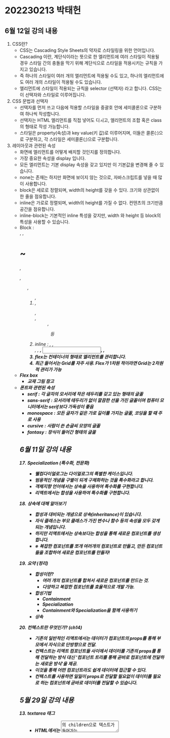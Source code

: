# 202230213 박태헌

## 6월 12일 강의 내용

1. CSS란?
    - CSS는 Cascading Style Sheets의 약자로 스타일링을 위한 언어입니다.
    - Cascading 이란, 계단식이라는 뜻으로 한 엘리먼트에 여러 스타일이 적용될 경우 스타일 간의 충돌을 막기 위해 계단식으로 스타일을 적용시키는 규칙을 가지고 있습니다.
    - 즉 하나의 스타일이 여러 개의 엘리먼트에 적용될 수도 있고, 하나의 엘리먼트에도 여러 개의 스타일이 적용될 수도 있습니다.
    - 엘리먼트에 스타일이 적용되는 규칙을 selector (선택자) 라고 합니다. CSS는 이 선택자와 스타일로 이루어집니다.
2. CSS 문법과 선택자
    - 선택자를 먼저 쓰고 다음에 적용할 스타일을 중괄호 안에 세미콜론으로 구분하여 하나씩 작성합니다.
    - 선택자는 HTML 엘리먼트를 직접 넣어도 디ㅚ고, 엘리먼트의 조합 혹은 class의 형태로 작성 가능합니다.
    - 스타일은 property(속성)과 key value(키 값)로 이루어지며, 이들은 콜론(:)으로 구분하고, 각 스타일은 세미콜론(;)으로 구분합니다.
3. 레이아웃과 관련된 속성
    - 화면에 엘리먼트를 어떻게 배치할 것인지를 정의합니다.
    - 가장 중요한 속성을 display 입니다.
    - 모든 엘리먼트는 기본 display 속성을 갖고 있지만 이 기본값을 변경해 줄 수 있습니다.
    - none는 존재는 하지만 화면에 보이지 않는 것으로, 자바스크립트를 넣을 때 많이 사용합니다.
    - block은 세로로 정렬되며, width의 height를 갖을 수 있다. 크기와 상관없이 한 줄을 점유합니다.
    - inline은 가로로 정렬되며, width의 height를 가질 수 없다. 컨텐츠의 크기만큼 공간을 점유합니다.
    - inline-block는 기본적인 inline 특성을 갖지만, width 와 height 등 block의 특성을 사용할 수 있습니다.
    - Block : <div>, <table>, <h1>~<h6>, <form>, <ul>, <ol>, <li>, <dl>, <dt>, <dd>, <pre> 등
    - inline : <span>, <a>, <br>, <em>, <strong>, <input>, <label>, <img>
    - flex는 컨테이너의 형태로 엘리먼트를 관리합니다.
    - 최근 들어서는 Grid를 자주 사용. Flex가 1차원 적이라면 Grid는 2차원적 관리가 가능
4. Flex box
    - 교재 그림 참고
5. 폰트와 관련된 속성
    - serif : 각 글자의 모서리에 작은 테두리를 갖고 있는 형태의 글꼴
    - sans-serif : 모서리에 테두리가 없이 깔끔한 선을 가진 글꼴이며 컴퓨터 모니터에서는 serif보다 가독성이 좋음
    - monospace : 모든 글자가 같은 가로 길이를 가지는 글꼴, 코딩을 할 때 주로 사용
    - cursive : 사람이 쓴 손글씨 모양의 글꼴
    - fantasy : 장식이 들어간 형태의 글꼴


## 6월 11일 강의 내용

17. Specialization (특수화, 전문화)
    - 웰컴다이얼로그는 다이얼로그의 특별한 케이스입니다.
    - 범용적인 개념을 구별이 되게 구체화하는 것을 특수화라고 합니다.
    - 객체지향 언어에서는 상속을 사용하여 특수화를 구현합니다.
    - 리액트에서는 합성을 사용하여 특수화를 구현합니다.
18. 상속에 대해 알아보기
    - 합성과 대비되는 개념으로 상속(inheritance)이 있습니다.
    - 자식 클래스는 부모 클래스가 가진 변수나 함수 등의 속성을 모두 갖게 되는 개념입니다.
    - 하지만 리액트에서는 상속보다는 합성을 통해 새로운 컴포넌트를 생성합니다.
    - ※ 복잡한 컴포넌트를 쪼개 여러개의 컴포넌트로 만들고, 만든 컴포넌트들을 조합하여 새로운 컴포넌트를 만들자!

19. 요약 (정리)
    - 합성이란?
        - 여러 개의 컴포넌트를 합쳐서 새로운 컴포넌트를 만드는 것.
        - 다양하고 복잡한 컴포넌트를 효율적으로 개발 가능.
    - 합성기법
        - Containment
        - Specialization
        - Containment와 Specialization을 함께 사용하기
    - 상속


20. 컨텍스트란 무엇인가? (ch14)
    - 기존의 일반적인 리액트에서는 데이터가 컴포넌트의 props를 통해 부모에서 자식으로 단방향으로 전달.
    - 컨텍스트는 리액트 컴포넌트들 사이에서 데이터를 기존의 props를 통해 전달하는 방식 대신 '컴포넌트 트리를 통해 곧바로 컴포넌트에 전달하는 새로운 방식'을 제공.
    - 이것을 통해 어떤 컴포넌트라도 쉽게 데이터에 접근할 수 있다.
    - 컨텍스트를 사용하면 일일이 props로 전달할 필요없이 데이터를 필요로 하는 컴포넌트에 곧바로 데이터를 전달할 수 있습니다.

## 5월 29일 강의 내용

13. textarea 태그
    - HTML에서는 <textarea>의 children으로 텍스트가 들어가는 형태입니다.
    - 리액트에서는 state를 통해 태그의 value라는 attribute를 변경하여 텍스트를 표시합니다.
    - select 태그도 taxtarea와 동일합니다.
14. File input 태그
    - File input 태그는 그 값이 읽기 전용이기 때문에 리액트에서는 비제어 컴포넌트가 됩니다.
15. Input Null Value
    - 제어 컴포넌트에 value prop을 정해진 값으로 넣으면 코드를 수정하지 않는 한 입력값을 바꿀 수 없습니ㅏㄷ
    - 만약 value prop은 넣되 자유롭게 입력할 수 있게 만들고 싶다면 값이 undefined 또는 null을 넣어주면 됩니다.

16. (실습) 사용자 정보 입력받기

## 5월 22일 강의 내용
10. 리스트와 키란 무엇인가?
    - 리스트는 자바스크립ㅌ의 변수나 객체를 하나의 변수로 묶어 놓은 배열과 같은 것입니다.
    - 키는 각 객체나 아이템을 구분할 수 있는 고유한 값을 의미합니다.
    - 리액트에서는 배열과 키를 사용하는 반복되는 다수의 엘리먼트를 쉽게 렌더링할 수 있습니다.
11. 여러 개의 컴포넌트 랜더링하기
    - 예의 에어비엔비의 화면처럼 같은 컴포넌트를 화면에 반복적으로 나타내야할 경우 배열에 들어있는 엘리먼트를 map() 함수를 이용하여 랜더링합니다.

12. 리스트의 키에 대해 알아보기
    - 리스트에서의 키는 "리스트 에서 아이템을 구별하기 위한 고유한 문자열"입니다.
    - 이 키는 리스트에서 어떤 아이템이 변경, 추가 또는 제거되었는지 구분하기 위해 사용합니다.
    - 키는 같은 리스트에 있는 엘리언트 사이에서만 고유한 값이면 됩니다.
    
13. 마치며
    - 리스트
        - 같은 아이템을 순서대로 모아놓은 것
    - 키
        - 각 각체나 아이템을 구분할 수 있는 고유한 값
    - 여러 개의 컴포넌트 랜더링
        - 자바스크립트 배여르이 MAP() 함수를 이용

11. 폼이란 무엇인가?
    - 폼은 일반적으로 사용자로부터 입력을 받기위한 양식에서 많이 사용됩니다.
12. 제어 컴포넌트
    - 제어 컴포넌트는 사용가 입력한 값에 접근하고 제어할 수 있도록 해주는 컴포넌트입니다.

## 4월 24일 강의 내용

14. 나만의 훅 만들기
    - 필요하다면 직접 훅을 만들 수 있습니다. 이것을 커스텀 훅 이라고 합니다.

15. 커스텀 훅 추출하기
    - use로 시작하는 훅을 만들고, 내부에서 다른 훅을 호출하면 됩니다.
    - 아래 코드는 중복되는 로직은 useUserStatus() 라는 커스텀 훅으로 추출해낸 것~
    - 이름은 use로 시작!! 그렇지 않으면 다른 훅을 불러올 수 없습니다.
16. 커스텀 훅 사용하기

17. 훅을 사용한 컴포넌트 개발 (실습)
    - useCounter() 커스텀 훅 만들기
    - Accommodate 컴포넌트 만들기
    - 실행하기
    - 237p (230p 부터 다음 순서대로 따라가면 됩니다.)
18. 이벤트 처리하기
    - DOM에서 클릭 이벤트를 처리하는 예제 코드..
        - <button onclick="activaate()">
            Activate
            </button>
    - React에서 클릭 이벤트를 처리하는 예제 코드..
        <button onClick={activate}>
            Activate
            </button>
    - 둘의 차이점은
        - 1. 이벤트 이름이 onclick에서 onClick으로 변경.(Camel case)
        - 2. 전달하려는 함수는 문자열에서 함수 그대로 전달
    - 이벤트가 발생했을 때 해당 이벤트를 처리하는 함수를 이벤트 헨들러 라고 합니다. 또는 이벤트가 발생하는 것을 계속 듣고 있다는 의미로 이벤트 리스너라고 부르기도 합니다.

19. 이벤트 핸들러 추가하는 방법은?
    - 버튼을 클릭하면 이벤트 핸들러 함수인 handleClick() 함수를 호출하도록 되어 있습니다.
    - bind를 사용하지 않으면 this.handleClick은 글로벌 스코프에서 호출되어, undefined으로 사용할 수 없기 때문입니다.
    - bind를 사용하지 않으려면 화살표 함수를 사용하는 방법도 있습니다.
    - 하지만 클래스 컴포넌트는 이제 거의 사용하지 않기 때문에 이 내용은 참고만 합니다.
    - 생성자 존재의 이유? (초기값)

## 4월 17일 수업내용

7. 훅이란 무엇인가?
    - 클래스형 컴포넌트에서는 생성자에서 state를 정의하고, setState() 함수를 통해 state를 업데이트 합니다.
    - 예전에 사용하던 함수형 컴포넌트는 별도로 state를 정의하거나, 컴포넌트의 생명주기에 맞춰서 어떤 코드가 실행되도록 할 수 없었습니다.
    - 함수형 컴포넌트에서도 state나 생명주기 함수의 기능을 사용하게 해주기 위해 추가된 기능이 바로 훅 (Hook) 입니다.
    - 함수형 컴포넌트도 훅을 사용하여 클래스형 컴포넌트의 기능을 모두 동일하게 구현할 수 있게 되었습니다.
    - Hook 이란, 'state와 생명주기 기능에 갈고리를 걸어 원하는 시점에 정해진 함수를 실행되도록 만든 함수'를 의미합니다.
    - 훅의 이름은 모두 'use'로 시작합니다.
    - 사용자 정의 훅을(custom hook) 만들 수 있으며, 이 경우에 이름은 자유롭게 할 수 있으나 'use' 로 시작할 것을 권장합니다.
8. Hook
    - useState는 함수형 컴포넌트에서 state를 사용하기 위한 Hook 입니다.
    - 다음 예제는 버튼을 클릭할 때마다 카운트가 증가하는 함수형 컴포넌트 입니다.
    - 하지만 증가는 시킬 수 있지만 증가할 때마다 재 랜더링을 일어나지 않습니다.
    - 이럴 때 state를 사용해야 하지만 함수형에는 없기 때문에 useState()를 사용합니다.
9. useEffect
    - useState와 함께 가장 많이 사용하는 Hook 입니다.
    - 이 함수는 사이드 이펙트를 수행하기 위한 것입니다.
    - 영어로 side effect는 부작용을 의미합니다. 
    - 하지만 리액트에서는 효과 또는 영향을 뜻하는 effect의 의미에 가깝습니다.
    - 예를 들면 서버에서 데이터를 받아오거나 수동으로 DOM을 변경하는 등의 작업을 의미합니다.
    - 클래스 컴포넌트의 생명주기 함수와 같은 기능을 하나로 통합한 기능을 제공합니다.
    - 이 작업을 이펙트라고 부르는 이유는 이 작업들이 다른 컴포넌트에 영향을 미칠 수 있으며, 랜더링 중에는 작업이 완료될 수 없기 때문입니다.
    - 결국 sideEffect는 랜더링 외에 실행해야 하는 부수적인 코드를 말합니다.
    - 예를 들면 네트워크 리퀘스트, Dom 수동 조작, 로깅 등은 정리가 필요 없는 경우들입니다.
    - useEffect() 함수는 다음과 같이 사용합니다.
    - 첫 번째 파라미터는 이펙트 함수가 들어가고, 두 번째 파라미터로는 의존성 배열이 들어갑니다.
    - useEffect(이펙트 함수, 의존성 배열);
10. useMemo
    - useMemo() 혹은 Memoizde value 리턴하는 훅입니다.
    - 이전 계산값을 갖고 있기 때문에 연산량이 많은 작업의 반복을 피할 수 있습니다.
    - 이 훅은 랜더링이 일어나는 동안 실행됩니다.
    - 따라서 랜더링이 일어나는 동안 실행돼서는 안될 작업을 넣으면 안됩니다.
    - 다음과 같이 의존성 배열을 넣지 않을 경우, 랜더링이 일어날 때마다 매번 함수가 실행됩니다.
    - 따라서 의존성 배열을 넣지 않는 것은 의미가 없습니다.
    - 만약 빈 배열을 넣게 되면 컴포넌트 마운트 시에만 함수가 실행됩니다.
11. UseCallback
    - useCallback() 혹은 useMemo()와 유사한 역할을 합니다.
    - 차이점은 값이 아닌 함수를 반환한다는 점입니다.
    - 의존성 배열을 파라미터로 받는 것은 useMemo와 동일 합니다.
    - 파라미터로 받은 함수를 콜백이라고 부릅니다.
    - useMemo와 마찬가지로 의존성 배열 중 하나라도 변겨오디면 콜백감수를 반환합니다.
12. useRef
    - useRef() 혹은 레퍼런스를 사용하기 위한 훅입니다.
    - 래퍼런스란 특정 컴포넌트에 접근할 수 있는 객체를 의미합니다.
    - useRef() 혹은 바로 이 레퍼런스 객체를 반환합니다.
    - 래퍼런스 객체에는 .current라는 속성이 있는데, 이것은 현재 참조하고 있는 엘리먼트를 의미합니다.
    - const refContainer = userRef(초깃값);
    - 이렇게 반환된 레퍼런스 객체는 컴포넌트의 라이프타임 전체에 걸쳐서 유지됩니다.
    - 즉, 컴포넌트가 마운트 해제 전까지는 계속 유지된다는 의미입니다.
13. 훅의 규칙
    - 첫 번째 규칙은 무조건 최상의 레벨에서만 호출해야 한다는 것입니다. 여기서 최상위는 컴포넌트의 최상위 레벨을 의미합니다.
    - 따라서 반복문이나 조건문 또는 중첩된 함수들 안에서 훅을 호출하면 안 됩니다.
    - 이 규칙에 따라서 훅은 컴포넌트가 렌더링 될 때마다 같은 순서로 호출되어야 합니다.
    - 페이지 244..~
    - 두 번쨰 규칙은 리액트 함수형 컴포넌트에서만 훅을 호출해야 한다는 것.
    - 따라서 일반 자바스크립트 함수에서 훅을 호출하면 안 됩니다.
    - 혹은 함수형 컴포넌트 혹은 직접 만든 커스텀 훅에서만 호출할 수 있습니다.
10. 리스트와 키란 무엇인가?
    - 리스트는 자바스크립ㅌ의 변수나 객체를 하나의 변수로 묶어 놓은 배열과 같은 것입니다.
    - 키는 각 객체나 아이템을 구분할 수 있는 고유한 값을 의미합니다.
    - 리액트에서는 배열과 키를 사용하는 반복되는 다수의 엘리먼트를 쉽게 렌더링할 수 있습니다.
11. 여러 개의 컴포넌트 랜더링하기
    - 예의 에어비엔비의 화면처럼 같은 컴포넌트를 화면에 반복적으로 나타내야할 경우 배열에 들어있는 엘리먼트를 map() 함수를 이용하여 랜더링합니다.

12. 리스트의 키에 대해 알아보기
    - 리스트에서의 키는 "리스트 에서 아이템을 구별하기 위한 고유한 문자열"입니다.
    - 이 키는 리스트에서 어떤 아이템이 변경, 추가 또는 제거되었는지 구분하기 위해 사용합니다.
    - 키는 같은 리스트에 있는 엘리언트 사이에서만 고유한 값이면 됩니다.
    
13. 마치며
    - 리스트
        - 같은 아이템을 순서대로 모아놓은 것
    - 키
        - 각 각체나 아이템을 구분할 수 있는 고유한 값
    - 여러 개의 컴포넌트 랜더링
        - 자바스크립트 배여르이 MAP() 함수를 이용

11. 폼이란 무엇인가?
    - 폼은 일반적으로 사용자로부터 입력을 받기위한 양식에서 많이 사용됩니다.
12. 제어 컴포넌트
    - 제어 컴포넌트는 사용가 입력한 값에 접근하고 제어할 수 있도록 해주는 컴포넌트입니다.


## 4월 03일 강의 내용

5. 컴포넌트
    - 2장에서 설명한 바와 같이 리액트는 컴포넌트 기반의 구조를 같습니다.
    - 컴포넌트 구조라는 것은 작은 컴포넌트가 모여 큰 컴포넌트를 구성하고, 다시 이런 컴포넌트들이 모여 전체 페이지를 구성한다는 것을 의미합니다.
    - 컴포넌트는 재사용이 가능하기 때문에 전체 코드의 양을 줄일 수 있어 개발 시간과 유지보수 비용도 줄일 수 있습니다.
    컴포넌트는 자바스크립트 함수처럼 입력가 출력이 있다는 것.

5. props에 대해 알아보기.

    props의 개념
    - prop는 prop(속성)의 준말입니다.
    - 이 props가 바로 컴포넌트의 속성입니다.
    - 컴포넌트에 어떤 속성, prop를 넣느냐에 따라서 속성이다른 엘리먼트가 출력됩니다.
    - props는 컴포넌트에 전달 할 다양한 정보를 담고 있는 자바스크립트 객체입니다.
    - 에어비앤비의 예도 마찬가지 입니다.
2. props의 특징
    - 읽기 전용입니다. 변경할 수 없다는 의미 입니다.
    - 속성이 다른 엘리먼트를 생성하려면 새로운 prop를 컴포넌트에 전달하면 됩니다.

    Pure 함수 Vs Impure 함수
        - Pure 함수는 인수로 받은 정보가 함수 내부에서도 변하지 않는 함수입니다.
        - Impure 함수는 인수로 받은 정보가 함수 내부에서 변하는 함수입니다.

        // pure 함수
        // input을 변경하지 않으며 같은 input에 대해서 항상 같은 output을 리턴
        function sum(a,b) {
            return a+b;
        }
    - 모든 리액트 컴포넌트는 prop를 직접 바꿀 수 없다.
3. props 사용법
    - JSX에서는 key-value쌍으로 props를 구성합니다.
    - JSX에서는 중괄호를 사용하면 JS 코드를 넣을 수 있다고 배웠습니다.
    - 다음 코드처럼 props를 통해서 value를 할당할 수 있고, 직접 중괄호를 사용하여 할당할 수도 있습니다.
    - jsx를 사용하지 않는 경우 prop의 전달 방법은 createElement() 함수를 사용하는 것입니다.
    - createElement() 함수의 두 번째 매개변수가 바로 props 입니다.
    - JSX를 사용하지 않으면 다음과 같이 코드를 작성할 수 있습니다.
    
    //
    React.createElement(
        Profile,
        {
            name:"소플",
            introduction:"안녕하세요, 소플입니다.",
            viewCount:1500
        },
        null
    );

1. 컴포넌트의 종류
    - 리액트 초기 버전을 사용할 때는 클래스형 컴포넌트를 주로 사용했습니다.
    - 이후 Hook이라는 개념이 나오면서 최근에는 함수형 컴포넌트를 주로 사용합니다.
    - 예전에 작성된 코드나 문서들이 클래스형 컴포넌트를 사용하고 있기 때문에, 
    - 클래스형 컴포넌트와 컴포넌트의 생명주기에 관해서도 공부해 두어야 합니다.
2. 함수형 컴포넌트
    - Welcome 컴포넌트는 props를 받아, 받은 props 중 name키의 값을 "안녕," 뒤에 넣어 반환합니다.
    //
    function Welcome(props) {
        return <h1> 안녕, {props.name} </h1>;
    }
3. 클래스형 컴포넌트
    - Welcome 컴포넌트는 React.Component class로 부터 상속을 받아 선언합니다.
4. 컴포넌트 이름 짓기.
    - 이름은 항상 대문자로 시작합니다.
    - 왜냐하면 리액트는 소문자로 시작하는 컴포넌트를 DOM 태그로 인식하기 때문입니다. HTML tag.
    - 컴포넌트 파일 이름과 컴포넌트 이름은 같게 합니다.
5. 컴포넌트이 랜더링
    - 랜더링의 과정은 다음 코드와 같습니다.
        
        //코드

        function Welcome(props) {
            //return <h1>, {props.name} </h1>;
        }
        const element = <Welcome name="인제" />;
        ReactDOM.render(
            element,
            document.getElementById('root')
        );

 6. 컴포넌트 합성
    - 컴포넌트 합성은 여러 개의 컴포넌트를 합쳐서 하나의 컴포넌트를 만드는 것 입니다. 
    - 리액트에서는 컴포넌트 안에 또 다른 컴포넌트를 사용할 수 있기 때문에, 복잡한 화면을 여러 개의 컴포넌트로 나누어 구현할 수 있습니다.
    - 다음 코드에서는 props의 값을 다르게 해서 Welcome 컴포넌트를 여러번 사용합니다.

7. 컴포넌트 추출
    - 복잡한 컴포넌트를 쪼개서 여러 개의 컴포넌트로 나눌 수도 있습니다.
    - 큰 컴포넌트에서 일부를 추출해서 새로운 컴포넌트를 만드는 것 입니다. 
    - 실무에서는 처음부터 1개의 컴포넌트에 하나의 기능만 사용하도록 설계하는 것이 좋습니다.
    - Comment는 댓글 펴시 컴포넌트 입니다.
    - 내부에는 이미지, 이름, 댓글과 작성일이 포함되어 있습니다.
    - 첫 번째로 이미지 부분을 Avatar 컴포넌트로 출력 해 보겠습니다.
    - 두 번쨰로 사용자 부분을 추출합니다.
    - 컴포넌트 이름은 UserInfo로 합니다. React 컴포넌트 이름은 Camel notatio를 사용합니다.
    - UserInfo 안에 Avatar 컴포넌트를 넣어서 완성시킵니다.

    - 추출 후 다시 결합한 UserInfo를 Comment 컴포넌트 반영하면 다음과 같은 모습이 됩니다.
    - 처음에 비해서 가독성이 높아진 것을 확인할 수 있습니다.
    - 기본적으로는 한 컴포넌트에 하나의 기능을 수행하도록 설계하는 것이 바람직합니다.

    - 그런데 이렇게 코드를 작성하면 매번 컴포넌트를 수정해야 하기때문에 나쁜 코드의 예입니다.
    - 다음과 코드처럼 별도의 객체로 받아 컴포넌트에서는 이것을 분리하여 출력하도록 해야 합니다.


1. State란?
    - state는 리액트 컴포넌트의 상태를 의미합니다.
    - 상태의 의미는 정상인지 비정상인지가 아니라 컴포넌트의 데이터를 의미합니다.
    - 정확히는 컴포넌트의 변경가능한 데이터를 의미합니다.
    - State가 변하면 다시 렌더링이 되기 때문에 렌더링과 관련된 값만 state에 포함시켜야 합니다.
2. State의 특징
    - 리액트 만의 특별한 형태가 아닌 단지 자바스크립트 객체일 뿐입니다.
    - 예의 LikeButton은 class 컴포넌트 입니다.
    - constructor는 생성자이고 그 안에 있는
    - this. state가 현 컴포넌트의 state입니다.
    - 함수형 에서는 useState() 라는 함수 사용합니다.
    - state는 변경은 가능하다고 했지만 직접 수정해서는 안 됩니다.
    - 불가능 하다고 생각하는 것이 좋습니다.
    - state를 변경하고자 할 때는 setstate()함수를 사용합니다.
3. 교재에는 나와있지 않지만 여기서 component, element, instance의 의미에 대해 확인해 보도록 하겠습니다.
element 재료, component 빵틀, instance 재료..

4. 생명주기에 대해 알아보기
    - 생명주기는 컴포넌트의 생성시점, 사용시점, 종료시점을 나타내는 것 입니다. 
    - constructor가 실행 되면서 컴포넌트가 생성됩니다.
    - 생성 직후 componentDidMount() 함수가 호출됩니다.
    - 컴포넌트가 소멸하기 전까지 여러 번 랜더링 합니다.
    - 랜더링은 props, setState, forceUpdate() 에 의해 상태가 변경되면 이루어집니다.
    - 그리고 랜더링이 끝나면 componetWillUmount() 함수가 호출됩니다.

## 3월 27일 강의 내용

3.1
1. JSX란?
    - 자바스크립트에 XML을 추가한 확장 문법입니다. 
1. JSX의 역할
    - JSX는 내부적으로 XML/HTML 코드를 자바스크립트로 변환합니다.
    - React가 createElement 함수를 사용하여 자동으로 자바스크립트로 변환해 줍니다.
    - 만일 JS 작업할 경우 직접 createElement 함수를 사용해야 합니다.
    - 앞으로 설명하는 코드를 보면 알 수 있지만 결국 JSX는 가독성을 높여주는 역할을 합니다.

1. JSX의 장점
    - 코드가 간결해 집니다.
    - 가독성이 향상 됩니다.
    - Injection Attack이라 불리는 해킹 방법을 방어함으로써 보안에 강합니다. 

1. JSX의 사용법
    - 모든 자바스크립트 문법을 지원합니다.
    - 자바스크립트 문법에 XML과 HTML을 섞어서 사용합니다.
    - 아래 코드의 2번 라인처럼 섞어서 사용하는 것입니다.
    - 만일 html이나 xml에 자바스크립트 코드를 사용하고 싶으면 {}괄호를 사용합니다.
    - 만일 태그의 속성값을 넣고 싶을 때는 다음과 같이 합니다.
    : 큰 다음표 사이에 문자열을 넣거나
    const element = <div tabIndex="0"> </div>;
    const element = <img src={user.avatarUrl}></img>;

2. 엘리먼트의 정의
    - 엘리먼트는 리액트 앱을 구성하는 요소를 의미합니다.
    - 공식페이지에는 "엘리먼트는 리액트 앱의 가장 작은 빌딩 블록들"이라고 설명하고 있습니다.
    - 웹 사이트의 경우는 DOM 엘리먼트이며 HTML요소를 의마합니다.

2. 그렇다면 리액트 엘리먼트와 DOM 엘리먼트는 어떤 차이가 있을까요?
    - 리액트 엘리먼트는 Virtual Dom의 형태를 취하고 있습니다.
    - DOM 엘리먼트는 페이지의 모든 정보를 갖고 있어 무겁습니다.
    - 반면 리액트 엘리먼트는 변화한 부분만 갖고 있어 가볍습니다.

2. 엘리먼트의 생김새
    - 리액트 엘리먼트는 자바스크립트 객체의 형태로 존재합니다.
    - 컴포넌트(Button 등), 속성(color 등) 및 내부의 모든 children을 포함하는 일반 JS객체입니다.
    - 이 객체는 마음대로 변경할 수 없는 불변성을 갖고 있습니다.
    - 리액트 엘리먼트의 예를 보면 type에 태그 대신 리액트 컴포넌트가 들어가 있는 것 외에는 차이가 없다는 것을 알 수 있습니다.
    - 역시 자바스트립트 객체입니다.

    {
        type:Button,
        props: {
            color:'green',
            children:'Hello, element!'
        }
    }

    - 내부적으로 자바스크립트 객체를 만드는 역할을 하는 함수가 createElement()입니다.
3. 엘리먼트의 특징
    - 리액트 엘리먼트의 가장 큰 특징은 불변성입니다.
    - 즉, 한 번 생성된 엘리먼트의 children이나 속성(attributes)을 바꿀 수 없습니다.

3. 만일 내용이 바뀌면 어떻게 해야 할까요?
    - 이 때는 컴포넌트를 통해 새로운 엘리먼트를 생성하면 됩니다.
    - 그 다음 이전 엘리먼트와 교체를 하는 방법으로 내용을 바꾸는 것입니다.
    - 이렇게 교체하는 작업을 하기위해 Virtual DOM을 사용합니다.

4. 엘리먼트 랜더링하기
    - Root DOM node
    - 다음 html 코드는 id값이 root인 div태그로 단순하지만 리액트에 필수로 들어가는 아주 중요한 코드입니다.
    - 이 div 태그 안에 리액트 엘리먼트가 랜더링 되며, 이 것을 Root DOM node 라고 합니다.
    <div id="root"> </div>
    엘리먼트를 랜더링하기 위해서는 다음과 같은 코드가 필요합니다.
    
    - const element = <h1> 안녕 리액트 </h1>
    - ReactDom.render(element, document.getElementById('root'));

    - 이때 render() 함수를 사용하게 됩니다.
    - 이 함수의 첫 번째 파라메터 출력할 리액트 엘리먼트이고, 두번째 파라메터는 출력할 타겟을 나타냅니다.
    - 즉 리액트 렌터링의 가정은 virtual DOM에서 실제 DOM으로 이동하는 과정이라고 할 수 있습니다.
4. 랜더링된 엘리먼트 업데이트하기
    - 다음 코드는 tick() 함수를 정의하고 있습니다.
    - 이 함수는 현재 시간을 포함한 element를 생성해서 root div에 랜더링해 줍니다.
    - 그런데 라인 12에 보면 setInterval()함수를 이용해서 정의한 tick()를 1초에 한 번씩 호출하고 있습니다.
    - 결국 1초에 한번씩 element를 새로 만들고 그것을 교체하는 것입니다.
    - 다음 코드를 실행하고, 크롬 개발자도구에서 확인해보면 시간 부분만 업데이트 되는 것을 확인 가능합니다.
    - function tick() {
        const element ={
            <div>
                <h1>안녕 리액트!</h1>
                <h2>현재 시간 : {new Date().toLocaleTimeString()}</h2>
            </div>
        };
        ReactDom.render(element, document.getElementById('root'));
    }
    setInterval(tick, 1000);


## 3월 20일 강의 내용


※리액트의 장점

1. 빠른 업데이트와 랜더링 속도
     - 이 것을 가능하게 하는 것이 바로 버츄얼 돔(Virtual DOM)
     - DOM이란, XML, HTML 문서의 각 항목을 계층으로 표현하여 생성, 변형, 삭제하게 돕는 인터페이스 입니다.
     - Virtual DOM은 DOM 조작이 비효율적인 이유로 속도가 느리기 때문에 고안된 방법.
     - DOM은 동기식, Virtual DOM은 비동기식 방법으로 랜더링을 합니다.
	
    동기식(Synchronous) VS 비동기식(Asynchronous)
	동기와 비동기를 나누는 가장 큰 차이점을 어떻게 실행 순서를 가지는 지에 있습니다.

	Syncronous 동기는 요청을 보낸 후 해당 요청의 응답을 받아야 다음 동작을 실행하는 방식을,
	Asynchronous 비동기는 요청을 보낸 후 응답과 관계없이 다음 동작을 실행할 수 있는 방식을 의미합니다.

2. 컴포넌트 기반 구조
    - 리액트의 모든 페이지는 컴포넌트로 구성됩니다.
    - 하나의 컴포넌트는 다른 여러 개의 컴포넌트의 조합으로 구성할 수 있습니다.
    - 컴포넌트를 조합해서 웹사이트를 개발합니다.
    - 재사용성이 매우 뛰어납니다.

3. 재사용성성
    - 반복적인 작업을 줄여주기 떄문에 생산성을 높여 줍니다.
    - 또한 유지보수가 용이합니다. 
    - 재사용이 가능 하려면 해당 모듈의 의존성이 없어야 합니다.

4. 든든한 지원군
    - 메타(구 페이스북)에서 오픈소스 프로젝트로 관리. 계속 발전하고 있습니다. 

5. 활발할 지식 공유 & 커뮤니티

6. 모바일 앱 개발기능
    - 리액트 네이티브 라는 모바일 환경 UI 프레임워크를 사용하면 크로스 플랫폼(cross-platform) 모바일 앱을 개발할 수 있습니다.

※리액트의 단점

1. 방대한 학습량
    - 자바스크립트를 공부한 경우 빠르게 학습할 수 있습니다.
2. 높은 상태 관리 복잡도
    - state, component life cycle 등의 개념이 있지만 그리 어렵지 않습니다.


※마치며
    리액트란? 
        - 사용자 인터페이스를 만들기 위한 ...
        ㅇㅇ